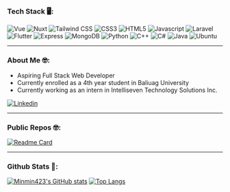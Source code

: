### Tech Stack 🖥:

<p>
  <img alt="Vue" src="https://img.shields.io/badge/Vue.js-35495E?style=for-the-badge&logo=vue.js&logoColor=4FC08D" />
  <img alt="Nuxt" src="https://img.shields.io/badge/Nuxt.js-00DC82?logo=nuxtdotjs&logoColor=fff&style=for-the-badge" />
  <img alt="Tailwind CSS" src="https://img.shields.io/badge/Tailwind_CSS-38B2AC?style=for-the-badge&logo=tailwind-css&logoColor=white" /> 
  <img alt="CSS3" src="https://img.shields.io/badge/CSS3-1572B6?style=for-the-badge&logo=css3&logoColor=white" />
  <img alt="HTML5" src="https://img.shields.io/badge/HTML5-E34F26?style=for-the-badge&logo=html5&logoColor=white" />
  <img alt="Javascript" src="https://img.shields.io/badge/JavaScript-323330?style=for-the-badge&logo=javascript&logoColor=F7DF1E" />
  <img alt="Laravel" src="https://img.shields.io/badge/Laravel-FF2D20?style=for-the-badge&logo=laravel&logoColor=white" />
  <img alt="Flutter" src="https://img.shields.io/badge/Flutter-02569B?style=for-the-badge&logo=flutter&logoColor=white" />
  <img alt="Express" src="https://img.shields.io/badge/Express-000?logo=express&logoColor=fff&style=for-the-badge" />
  <img alt="MongoDB" src="https://img.shields.io/badge/MongoDB-4EA94B?style=for-the-badge&logo=mongodb&logoColor=white" />
  <img alt="Python" src="https://img.shields.io/badge/Python-14354C?style=for-the-badge&logo=python&logoColor=white" />
  <img alt="C++" src="https://img.shields.io/badge/C%2B%2B-00599C?style=for-the-badge&logo=c%2B%2B&logoColor=white" />
  <img alt="C#" src="https://img.shields.io/badge/C%23-239120?style=for-the-badge&logo=c-sharp&logoColor=white" />
  <img alt="Java" src="https://img.shields.io/badge/Java-ED8B00?style=for-the-badge&logo=openjdk&logoColor=white" />
  <img alt="Ubuntu" src="https://img.shields.io/badge/Ubuntu-E95420?style=for-the-badge&logo=ubuntu&logoColor=white" />
</p>

<hr/>

### About Me 🤓:

- Aspiring Full Stack Web Developer
- Currently enrolled as a 4th year student in Baliuag University
- Currently working as an intern in Intelliseven Technology Solutions Inc.

<a href="https://ph.linkedin.com/in/michael-angelo-dela-cruz-79b868281" target="_blank">
  <img alt="Linkedin" src="https://img.shields.io/badge/LinkedIn-0A66C2?logo=linkedin&logoColor=fff&style=for-the-badge"/>
</a>

<hr/>

### Public Repos 🤓:

[![Readme Card](https://github-readme-stats.vercel.app/api/pin/?username=minmin423&repo=landing-page&theme=nord)](https://github.com/minmin423/landing-page)

<hr/>


### Github Stats 🔢:
[![Minmin423's GitHub stats](https://github-readme-stats.vercel.app/api?username=minmin423&theme=nord)](https://github.com/minmin423/)
[![Top Langs](https://github-readme-stats.vercel.app/api/top-langs/?username=minmin423&theme=nord&layout=donut)](https://github.com/minmin423/)

